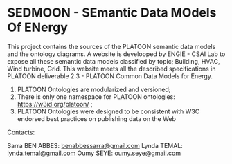# SEDMOON - SEmantic Data MOdels Of ENergy

This project contains the sources of the PLATOON semantic data models and the ontology diagrams. A website is developped by ENGIE - CSAI Lab to expose all these semantic data models classified by topic; Building, HVAC, Wind turbine, Grid. This website meets all the described specifications in PLATOON deliverable 2.3 - PLATOON Common Data Models for Energy. 

   1. PLATOON Ontologies are modularized and versioned;
   2. There is only one namespace for PLATOON ontologies: https://w3id.org/platoon/ ;
   3. PLATOON Ontologies were designed to be consistent with W3C endorsed best practices on publishing data on the Web

Contacts:

Sarra BEN ABBES: benabbessarra@gmail.com
Lynda TEMAL: lynda.temal@gmail.com
Oumy SEYE: oumy.seye@gmail.com
